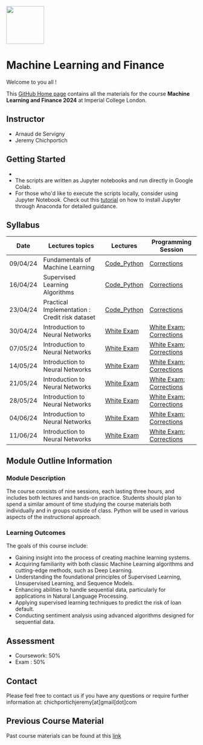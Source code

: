 
<img src="https://drive.google.com/uc?export=view&id=1gmxxmwCR1WXK0IYtNqvE4QXFleznWqQO" height="100"/>  <h1>Machine Learning and Finance </h1>

Welcome to you all !

This [GitHub Home page](https://github.com/Jandsy/ml_finance_imperial) contains all the materials for the course **Machine Learning and Finance 2024** at Imperial College London.

## Instructor
* Arnaud de Servigny
* Jeremy Chichportich

## Getting Started
*
* The scripts are written as Jupyter notebooks and run directly in Google Colab.
* For those who'd like to execute the scripts locally, consider using Jupyter Notebook. Check out this [tutorial](https://test-jupyter.readthedocs.io/en/latest/install.html) on how to install Jupyter through Anaconda for detailed guidance.

## Syllabus 

| Date    |  Lectures topics  | Lectures | Programming Session | 
|----------| ----------- | ----------- |  ----------- | 
| 09/04/24 |  Fundamentals of Machine Learning | [Code_Python](Session_1/fundamentals_python_dauphine.ipynb "Session_1")  <br/> | [Corrections](Session_1/fundamentals_python_dauphine_correction.ipynb "Session_1")
| 16/04/24 |  Supervised Learning Algorithms|  [Code_Python](Session_2/numpy_and_pandas_python_dauphine.ipynb "Session_2")  <br/>  | [Corrections](Session_2/corrected_numpy_and_pandas_python_dauphine.ipynb "Session_2")
| 23/04/24 |  Practical Implementation : Credit risk dataset |  [Code_Python](Session_3/matplotlib_yfinance_python_dauphine.ipynb "Session_3") <br/> |[Corrections](Session_3/corrected_matplotlib_yfinance_python_dauphine.ipynb "Session 3")
| 30/04/24 |  Introduction to Neural Networks |  [White Exam](White_exam_Dauphine.pdf)  <br/> | [White Exam: Corrections](White_exam_dauphine_corrected.pdf)
| 07/05/24 |  Introduction to Neural Networks |  [White Exam](White_exam_Dauphine.pdf)  <br/> | [White Exam: Corrections](White_exam_dauphine_corrected.pdf)
| 14/05/24 |  Introduction to Neural Networks |  [White Exam](White_exam_Dauphine.pdf)  <br/> | [White Exam: Corrections](White_exam_dauphine_corrected.pdf)
| 21/05/24 |  Introduction to Neural Networks |  [White Exam](White_exam_Dauphine.pdf)  <br/> | [White Exam: Corrections](White_exam_dauphine_corrected.pdf)
| 28/05/24 |  Introduction to Neural Networks |  [White Exam](White_exam_Dauphine.pdf)  <br/> | [White Exam: Corrections](White_exam_dauphine_corrected.pdf)
| 04/06/24 |  Introduction to Neural Networks |  [White Exam](White_exam_Dauphine.pdf)  <br/> | [White Exam: Corrections](White_exam_dauphine_corrected.pdf)
| 11/06/24 |  Introduction to Neural Networks |  [White Exam](White_exam_Dauphine.pdf)  <br/> | [White Exam: Corrections](White_exam_dauphine_corrected.pdf)   <br/>


## Module Outline Information

### Module Description
The course consists of nine sessions, each lasting three hours, and includes both lectures and hands-on practice. Students should plan to spend a similar amount of time studying the course materials both individually and in groups outside of class. Python will be used in various aspects of the instructional approach.


### Learning Outcomes 


The goals of this course include:

* Gaining insight into the process of creating machine learning systems.
* Acquiring familiarity with both classic Machine Learning algorithms and cutting-edge methods, such as Deep Learning.
* Understanding the foundational principles of Supervised Learning, Unsupervised Learning, and Sequence Models.
* Enhancing abilities to handle sequential data, particularly for applications in Natural Language Processing.
* Applying supervised learning techniques to predict the risk of loan default.
* Conducting sentiment analysis using advanced algorithms designed for sequential data.


## Assessment 

* Coursework: 50%
* Exam : 50% 


## Contact

Please feel free to contact us if you have any questions or require further information at: chichportichjeremy[at]gmail[dot]com

## Previous Course Material

Past course materials can be found at this [link](https://github.com/MLFBG/MachineLearningInFinance)
